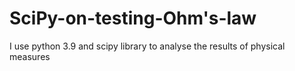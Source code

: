 # SciPy-on-testing-Ohm's-law
I use python 3.9 and scipy library to analyse the results of physical measures
